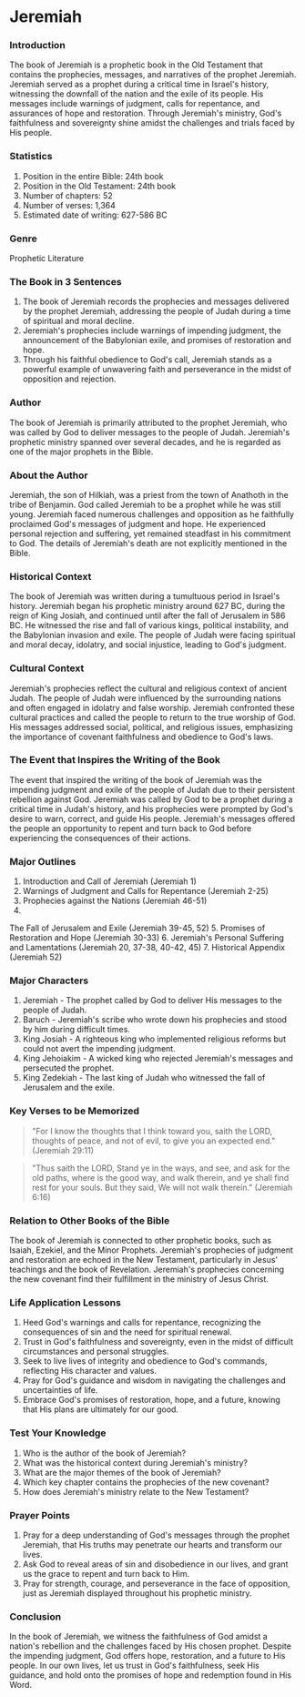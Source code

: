 # Jeremiah

### Introduction

The book of Jeremiah is a prophetic book in the Old Testament that contains the prophecies, messages, and narratives of the prophet Jeremiah. Jeremiah served as a prophet during a critical time in Israel's history, witnessing the downfall of the nation and the exile of its people. His messages include warnings of judgment, calls for repentance, and assurances of hope and restoration. Through Jeremiah's ministry, God's faithfulness and sovereignty shine amidst the challenges and trials faced by His people.

### Statistics

1. Position in the entire Bible: 24th book
2. Position in the Old Testament: 24th book
3. Number of chapters: 52
4. Number of verses: 1,364
5. Estimated date of writing: 627-586 BC

### Genre

Prophetic Literature

### The Book in 3 Sentences

1. The book of Jeremiah records the prophecies and messages delivered by the prophet Jeremiah, addressing the people of Judah during a time of spiritual and moral decline.
2. Jeremiah's prophecies include warnings of impending judgment, the announcement of the Babylonian exile, and promises of restoration and hope.
3. Through his faithful obedience to God's call, Jeremiah stands as a powerful example of unwavering faith and perseverance in the midst of opposition and rejection.

### Author

The book of Jeremiah is primarily attributed to the prophet Jeremiah, who was called by God to deliver messages to the people of Judah. Jeremiah's prophetic ministry spanned over several decades, and he is regarded as one of the major prophets in the Bible.

### About the Author

Jeremiah, the son of Hilkiah, was a priest from the town of Anathoth in the tribe of Benjamin. God called Jeremiah to be a prophet while he was still young. Jeremiah faced numerous challenges and opposition as he faithfully proclaimed God's messages of judgment and hope. He experienced personal rejection and suffering, yet remained steadfast in his commitment to God. The details of Jeremiah's death are not explicitly mentioned in the Bible.

### Historical Context

The book of Jeremiah was written during a tumultuous period in Israel's history. Jeremiah began his prophetic ministry around 627 BC, during the reign of King Josiah, and continued until after the fall of Jerusalem in 586 BC. He witnessed the rise and fall of various kings, political instability, and the Babylonian invasion and exile. The people of Judah were facing spiritual and moral decay, idolatry, and social injustice, leading to God's judgment.

### Cultural Context

Jeremiah's prophecies reflect the cultural and religious context of ancient Judah. The people of Judah were influenced by the surrounding nations and often engaged in idolatry and false worship. Jeremiah confronted these cultural practices and called the people to return to the true worship of God. His messages addressed social, political, and religious issues, emphasizing the importance of covenant faithfulness and obedience to God's laws.

### The Event that Inspires the Writing of the Book

The event that inspired the writing of the book of Jeremiah was the impending judgment and exile of the people of Judah due to their persistent rebellion against God. Jeremiah was called by God to be a prophet during a critical time in Judah's history, and his prophecies were prompted by God's desire to warn, correct, and guide His people. Jeremiah's messages offered the people an opportunity to repent and turn back to God before experiencing the consequences of their actions.

### Major Outlines

1. Introduction and Call of Jeremiah (Jeremiah 1)
2. Warnings of Judgment and Calls for Repentance (Jeremiah 2-25)
3. Prophecies against the Nations (Jeremiah 46-51)
4.

The Fall of Jerusalem and Exile (Jeremiah 39-45, 52) 5. Promises of Restoration and Hope (Jeremiah 30-33) 6. Jeremiah's Personal Suffering and Lamentations (Jeremiah 20, 37-38, 40-42, 45) 7. Historical Appendix (Jeremiah 52)

### Major Characters

1. Jeremiah - The prophet called by God to deliver His messages to the people of Judah.
2. Baruch - Jeremiah's scribe who wrote down his prophecies and stood by him during difficult times.
3. King Josiah - A righteous king who implemented religious reforms but could not avert the impending judgment.
4. King Jehoiakim - A wicked king who rejected Jeremiah's messages and persecuted the prophet.
5. King Zedekiah - The last king of Judah who witnessed the fall of Jerusalem and the exile.

### Key Verses to be Memorized

> "For I know the thoughts that I think toward you, saith the LORD, thoughts of peace, and not of evil, to give you an expected end." (Jeremiah 29:11)

> "Thus saith the LORD, Stand ye in the ways, and see, and ask for the old paths, where is the good way, and walk therein, and ye shall find rest for your souls. But they said, We will not walk therein." (Jeremiah 6:16)

### Relation to Other Books of the Bible

The book of Jeremiah is connected to other prophetic books, such as Isaiah, Ezekiel, and the Minor Prophets. Jeremiah's prophecies of judgment and restoration are echoed in the New Testament, particularly in Jesus' teachings and the book of Revelation. Jeremiah's prophecies concerning the new covenant find their fulfillment in the ministry of Jesus Christ.

### Life Application Lessons

1. Heed God's warnings and calls for repentance, recognizing the consequences of sin and the need for spiritual renewal.
2. Trust in God's faithfulness and sovereignty, even in the midst of difficult circumstances and personal struggles.
3. Seek to live lives of integrity and obedience to God's commands, reflecting His character and values.
4. Pray for God's guidance and wisdom in navigating the challenges and uncertainties of life.
5. Embrace God's promises of restoration, hope, and a future, knowing that His plans are ultimately for our good.

### Test Your Knowledge

1. Who is the author of the book of Jeremiah?
2. What was the historical context during Jeremiah's ministry?
3. What are the major themes of the book of Jeremiah?
4. Which key chapter contains the prophecies of the new covenant?
5. How does Jeremiah's ministry relate to the New Testament?

### Prayer Points

1. Pray for a deep understanding of God's messages through the prophet Jeremiah, that His truths may penetrate our hearts and transform our lives.
2. Ask God to reveal areas of sin and disobedience in our lives, and grant us the grace to repent and turn back to Him.
3. Pray for strength, courage, and perseverance in the face of opposition, just as Jeremiah displayed throughout his prophetic ministry.

### Conclusion

In the book of Jeremiah, we witness the faithfulness of God amidst a nation's rebellion and the challenges faced by His chosen prophet. Despite the impending judgment, God offers hope, restoration, and a future to His people. In our own lives, let us trust in God's faithfulness, seek His guidance, and hold onto the promises of hope and redemption found in His Word.
